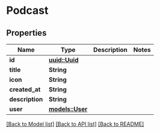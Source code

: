 # Podcast

## Properties

Name | Type | Description | Notes
------------ | ------------- | ------------- | -------------
**id** | [**uuid::Uuid**](uuid::Uuid.md) |  | 
**title** | **String** |  | 
**icon** | **String** |  | 
**created_at** | **String** |  | 
**description** | **String** |  | 
**user** | [**models::User**](User.md) |  | 

[[Back to Model list]](../README.md#documentation-for-models) [[Back to API list]](../README.md#documentation-for-api-endpoints) [[Back to README]](../README.md)


